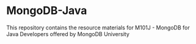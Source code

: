 # MongoDB-Java

This repository contains the resource materials for M101J - MongoDB for Java Developers offered by MongoDB University

